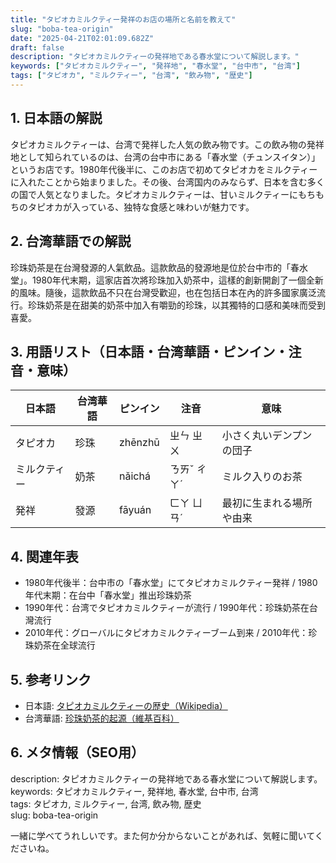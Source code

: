 ```yaml
---
title: "タピオカミルクティー発祥のお店の場所と名前を教えて"
slug: "boba-tea-origin"
date: "2025-04-21T02:01:09.682Z"
draft: false
description: "タピオカミルクティーの発祥地である春水堂について解説します。"
keywords: ["タピオカミルクティー", "発祥地", "春水堂", "台中市", "台湾"]
tags: ["タピオカ", "ミルクティー", "台湾", "飲み物", "歴史"]
---
```


## 1. 日本語の解説  
タピオカミルクティーは、台湾で発祥した人気の飲み物です。この飲み物の発祥地として知られているのは、台湾の台中市にある「春水堂（チュンスイタン）」というお店です。1980年代後半に、このお店で初めてタピオカをミルクティーに入れたことから始まりました。その後、台湾国内のみならず、日本を含む多くの国で人気となりました。タピオカミルクティーは、甘いミルクティーにもちもちのタピオカが入っている、独特な食感と味わいが魅力です。

## 2. 台湾華語での解説  
珍珠奶茶是在台灣發源的人氣飲品。這款飲品的發源地是位於台中市的「春水堂」。1980年代末期，這家店首次將珍珠加入奶茶中，這樣的創新開創了一個全新的風味。隨後，這款飲品不只在台灣受歡迎，也在包括日本在內的許多國家廣泛流行。珍珠奶茶是在甜美的奶茶中加入有嚼勁的珍珠，以其獨特的口感和美味而受到喜愛。

## 3. 用語リスト（日本語・台湾華語・ピンイン・注音・意味）  

| 日本語       | 台湾華語 | ピンイン  | 注音     | 意味                     |
|--------------|----------|----------|----------|--------------------------|
| タピオカ     | 珍珠     | zhēnzhū  | ㄓㄣ ㄓㄨ | 小さく丸いデンプンの団子  |
| ミルクティー | 奶茶     | nǎichá   | ㄋㄞˇ ㄔㄚˊ | ミルク入りのお茶         |
| 発祥         | 發源     | fāyuán   | ㄈㄚ ㄩㄢˊ | 最初に生まれる場所や由来   |

## 4. 関連年表  
- 1980年代後半：台中市の「春水堂」にてタピオカミルクティー発祥 / 1980年代末期：在台中「春水堂」推出珍珠奶茶
- 1990年代：台湾でタピオカミルクティーが流行 / 1990年代：珍珠奶茶在台灣流行
- 2010年代：グローバルにタピオカミルクティーブーム到来 / 2010年代：珍珠奶茶在全球流行

## 5. 参考リンク  
- 日本語: [タピオカミルクティーの歴史（Wikipedia）](https://ja.wikipedia.org/wiki/タピオカミルクティー)  
- 台湾華語: [珍珠奶茶的起源（維基百科）](https://zh.wikipedia.org/wiki/珍珠奶茶)

## 6. メタ情報（SEO用）  
description: タピオカミルクティーの発祥地である春水堂について解説します。  
keywords: タピオカミルクティー, 発祥地, 春水堂, 台中市, 台湾  
tags: タピオカ, ミルクティー, 台湾, 飲み物, 歴史  
slug: boba-tea-origin  

一緒に学べてうれしいです。また何か分からないことがあれば、気軽に聞いてくださいね。